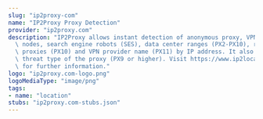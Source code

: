 ```yaml
---
slug: "ip2proxy-com"
name: "IP2Proxy Proxy Detection"
provider: "ip2proxy.com"
description: "IP2Proxy allows instant detection of anonymous proxy, VPN, TOR exit\
  \ nodes, search engine robots (SES), data center ranges (PX2-PX10), residential\
  \ proxies (PX10) and VPN provider name (PX11) by IP address. It also returns the\
  \ threat type of the proxy (PX9 or higher). Visit https://www.ip2location.com/web-service/ip2proxy\
  \ for further information."
logo: "ip2proxy.com-logo.png"
logoMediaType: "image/png"
tags:
- name: "location"
stubs: "ip2proxy.com-stubs.json"
---
```

